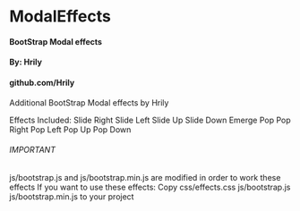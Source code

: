 # ModalEffects

####    BootStrap Modal effects    ####
####    By: Hrily                  ####
####    github.com/Hrily           ####

Additional BootStrap Modal effects
by Hrily

Effects Included:
 	Slide Right
	Slide Left
 	Slide Up
 	Slide Down
	Emerge
	Pop
	Pop Right
	Pop Left
	Pop Up
	Pop Down

###### IMPORTANT
js/bootstrap.js and js/bootstrap.min.js
	are modified in order to work these effects
If you want to use these effects:
	Copy 
		css/effects.css 
		js/bootstrap.js
		js/bootstrap.min.js 
	to your project

